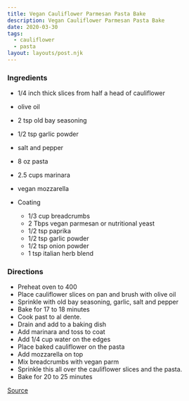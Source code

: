 ```yaml
---
title: Vegan Cauliflower Parmesan Pasta Bake
description: Vegan Cauliflower Parmesan Pasta Bake
date: 2020-03-30
tags:
  - cauliflower
  - pasta
layout: layouts/post.njk
---
```


### Ingredients

- 1/4 inch thick slices from half a head of cauliflower
- olive oil
- 2 tsp old bay seasoning
- 1/2 tsp garlic powder
- salt and pepper
- 8 oz pasta
- 2.5 cups marinara
- vegan mozzarella

- Coating
  - 1/3 cup breadcrumbs
  - 2 Tbps vegan parmesan or nutritional yeast
  - 1/2 tsp paprika
  - 1/2 tsp garlic powder
  - 1/2 tsp onion powder
  - 1 tsp italian herb blend

### Directions

- Preheat oven to 400
- Place cauliflower slices on pan and brush with olive oil
- Sprinkle with old bay seasoning, garlic, salt and pepper
- Bake for 17 to 18 minutes
- Cook past to al dente.
- Drain and add to a baking dish
- Add marinara and toss to coat
- Add 1/4 cup water on the edges
- Place baked cauliflower on the pasta
- Add mozzarella on top
- Mix breadcrumbs with vegan parm
- Sprinkle this all over the cauliflower slices and the pasta.
- Bake for 20 to 25 minutes

[Source](https://www.veganricha.com/vegan-cauliflower-parmesan-pasta-bake/)
